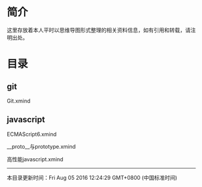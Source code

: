 
# 简介

这里存放着本人平时以思维导图形式整理的相关资料信息，如有引用和转载，请注明出处。

# 目录

## git ##

Git.xmind

## javascript ##

ECMAScript6.xmind

__proto__与prototype.xmind

高性能javascript.xmind

----------
本目录更新时间：Fri Aug 05 2016 12:24:29 GMT+0800 (中国标准时间)
